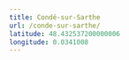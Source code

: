 ```yaml
---
title: Condé-sur-Sarthe
url: /conde-sur-sarthe/
latitude: 48.432537200000006
longitude: 0.0341008
---
```

